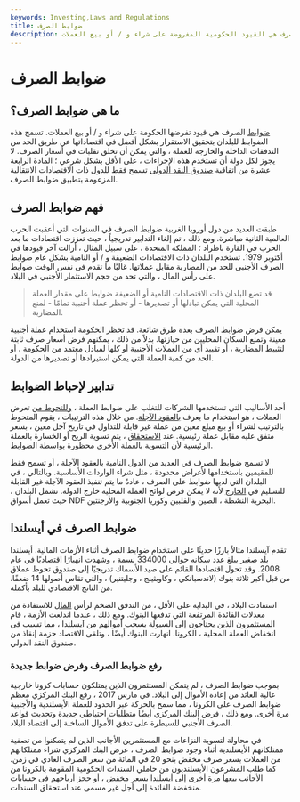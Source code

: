 ```yaml
---
keywords: Investing,Laws and Regulations
title: ضوابط الصرف
description: ضوابط الصرف هي القيود الحكومية المفروضة على شراء و / أو بيع العملات.
---
```


# ضوابط الصرف
## ما هي ضوابط الصرف؟

[ضوابط](/control) الصرف هي قيود تفرضها الحكومة على شراء و / أو بيع العملات. تسمح هذه الضوابط للبلدان بتحقيق الاستقرار بشكل أفضل في اقتصاداتها عن طريق الحد من التدفقات الداخلة والخارجة للعملة ، والتي يمكن أن تخلق تقلبات في أسعار الصرف. لا يجوز لكل دولة أن تستخدم هذه الإجراءات ، على الأقل بشكل شرعي ؛ المادة الرابعة عشرة من اتفاقية [صندوق النقد الدولي](/imf) تسمح فقط للدول ذات الاقتصادات الانتقالية المزعومة بتطبيق ضوابط الصرف.

## فهم ضوابط الصرف

طبقت العديد من دول أوروبا الغربية ضوابط الصرف في السنوات التي أعقبت الحرب العالمية الثانية مباشرة. ومع ذلك ، تم إلغاء التدابير تدريجياً ، حيث تعززت اقتصادات ما بعد الحرب في القارة باطراد ؛ المملكة المتحدة ، على سبيل المثال ، أزالت آخر قيودها في أكتوبر 1979. تستخدم البلدان ذات الاقتصادات الضعيفة و / أو النامية بشكل عام ضوابط الصرف الأجنبي للحد من المضاربة مقابل عملاتها. غالبًا ما تقدم في نفس الوقت ضوابط على رأس المال ، والتي تحد من حجم الاستثمار الأجنبي في البلاد.

> قد تضع البلدان ذات الاقتصادات النامية أو الضعيفة ضوابط على مقدار العملة المحلية التي يمكن تبادلها أو تصديرها - أو تحظر عملة أجنبية تمامًا - لمنع المضاربة.

>

يمكن فرض ضوابط الصرف بعدة طرق شائعة. قد تحظر الحكومة استخدام عملة أجنبية معينة وتمنع السكان المحليين من حيازتها. بدلاً من ذلك ، يمكنهم فرض أسعار صرف ثابتة لتثبيط المضاربة ، أو تقييد أي من العملات الأجنبية أو كلها لمبادل معتمد من الحكومة ، أو الحد من كمية العملة التي يمكن استيرادها أو تصديرها من الدولة.

## تدابير لإحباط الضوابط

أحد الأساليب التي تستخدمها الشركات للتغلب على ضوابط العملة ، [وللتحوط من](/hedge) تعرض العملات ، هو استخدام ما يعرف [بالعقود الآجلة](/forwardcontract). من خلال هذه الترتيبات ، يقوم المتحوط بالترتيب لشراء أو بيع مبلغ معين من عملة غير قابلة للتداول في تاريخ آجل معين ، بسعر متفق عليه مقابل عملة رئيسية. عند [الاستحقاق](/maturity) ، يتم تسوية الربح أو الخسارة بالعملة الرئيسية لأن التسوية بالعملة الأخرى محظورة بواسطة الضوابط.

لا تسمح ضوابط الصرف في العديد من الدول النامية بالعقود الآجلة ، أو تسمح فقط للمقيمين باستخدامها لأغراض محدودة ، مثل شراء الواردات الأساسية. وبالتالي ، في البلدان التي لديها ضوابط على الصرف ، عادةً ما يتم تنفيذ العقود الآجلة غير القابلة للتسليم في [الخارج](/offshore) لأنه لا يمكن فرض لوائح العملة المحلية خارج الدولة. تشمل البلدان ، حيث تعمل أسواق NDF البحرية النشطة ، الصين والفلبين وكوريا الجنوبية والأرجنتين.

## ضوابط الصرف في أيسلندا

تقدم آيسلندا مثالاً بارزًا حديثًا على استخدام ضوابط الصرف أثناء الأزمات المالية. أيسلندا بلد صغير يبلغ عدد سكانه حوالي 334000 نسمة ، وشهدت انهيارًا اقتصاديًا في عام 2008. وقد تحول اقتصادها القائم على صيد الأسماك تدريجيًا إلى صندوق تحوط عملاق من قبل أكبر ثلاثة بنوك (لاندسبانكي ، وكاوبثينج ، وجليتنير) ، والتي تقاس أصولها 14 ضعفًا. من الناتج الاقتصادي للبلد بأكمله.

استفادت البلاد ، في البداية على الأقل ، من التدفق الضخم لرأس [المال](/capital) للاستفادة من معدلات الفائدة المرتفعة التي تدفعها البنوك. ومع ذلك ، عندما اندلعت الأزمة ، قام المستثمرون الذين يحتاجون إلى السيولة بسحب أموالهم من آيسلندا ، مما تسبب في انخفاض العملة المحلية ، الكرونا. انهارت البنوك أيضًا ، وتلقى الاقتصاد حزمة إنقاذ من صندوق النقد الدولي.

### رفع ضوابط الصرف وفرض ضوابط جديدة

بموجب ضوابط الصرف ، لم يتمكن المستثمرون الذين يمتلكون حسابات كرونا خارجية عالية العائد من إعادة الأموال إلى البلاد. في مارس 2017 ، رفع البنك المركزي معظم ضوابط الصرف على الكرونا ، مما سمح بالحركة عبر الحدود للعملة الأيسلندية والأجنبية مرة أخرى. ومع ذلك ، فرض البنك المركزي أيضًا متطلبات احتياطي جديدة وتحديث قواعد الصرف الأجنبي للسيطرة على تدفق الأموال الساخنة إلى اقتصاد البلاد.

في محاولة لتسوية النزاعات مع المستثمرين الأجانب الذين لم يتمكنوا من تصفية ممتلكاتهم الأيسلندية أثناء وجود ضوابط الصرف ، عرض البنك المركزي شراء ممتلكاتهم من العملات بسعر صرف مخفض بنحو 20 في المائة من سعر الصرف العادي في زمن. كما طلب المشرعون الأيسلنديون من حاملي السندات الحكومية المقومة بالكرونا من الأجانب بيعها مرة أخرى إلى أيسلندا بسعر مخفض ، أو حجز أرباحهم في حسابات منخفضة الفائدة إلى أجل غير مسمى عند استحقاق السندات.

